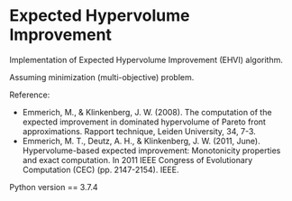 # Expected Hypervolume Improvement

Implementation of Expected Hypervolume Improvement (EHVI) algorithm.

Assuming minimization (multi-objective) problem.

Reference:
- Emmerich, M., & Klinkenberg, J. W. (2008). The computation of the expected improvement in dominated hypervolume of Pareto front approximations. Rapport technique, Leiden University, 34, 7-3.
- Emmerich, M. T., Deutz, A. H., & Klinkenberg, J. W. (2011, June). Hypervolume-based expected improvement: Monotonicity properties and exact computation. In 2011 IEEE Congress of Evolutionary Computation (CEC) (pp. 2147-2154). IEEE.

Python version == 3.7.4
